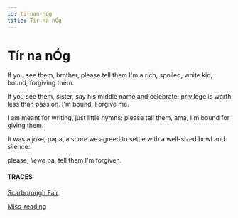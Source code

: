 ```yaml
---
id: ti-nan-nog
title: Tír na nÓg
---
```


# Tír na nÓg

If you see them, brother,
please tell them
I'm a rich, spoiled, white kid,
bound,
forgiving them.

If you see them, sister,
say his middle name
and celebrate:
privilege is worth less than passion.
I'm bound. Forgive me.

I am meant for writing,
just little hymns:
please tell them,
ama,
I'm bound for giving them.

It was a joke, papa,
a score we agreed to settle
with a well-sized bowl and silence:

please, _liewe_ pa,
tell them I'm forgiven.


#### TRACES

[Scarborough Fair](https://www.youtube.com/watch?v=wiZJP_XLmrQ "Celtic Women")

[Miss-reading](https://www.youtube.com/watch?v=iOdsAE8Mq7I "Natalie Merchant")
